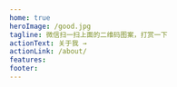 ```yaml
---
home: true
heroImage: /good.jpg
tagline: 微信扫一扫上面的二维码图案，打赏一下
actionText: 关于我 →
actionLink: /about/
features:
footer: 
---
```

